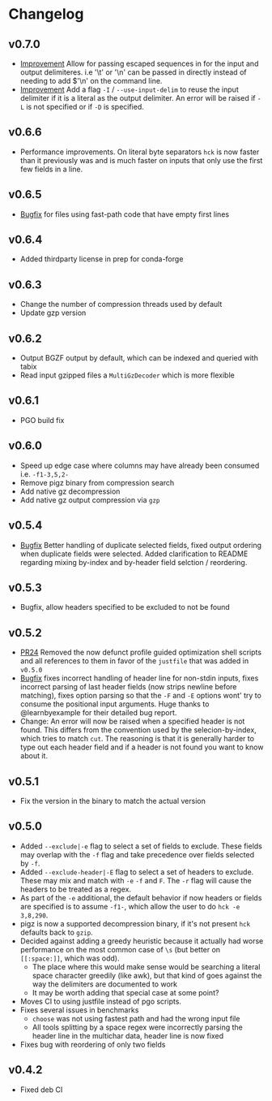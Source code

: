 # Changelog

## v0.7.0

- [Improvement](https://github.com/sstadick/hck/issues/46#issuecomment-974189408) Allow for passing escaped sequences in for the input and output delimiteres. i.e '\t' or '\n' can be passed in directly instead of needing to add $'\n' on the command line.
- [Improvement](https://github.com/sstadick/hck/issues/46#issuecomment-974189408) Add a flag `-I` / `--use-input-delim` to reuse the input delimiter if it is a literal as the output delimiter. An error will be raised if `-L` is not specified or if `-D` is specified.


## v0.6.6

- Performance improvements. On literal byte separators `hck` is now faster than it previously was and is much faster on inputs that only use the first few fields in a line.

## v0.6.5

- [Bugfix](https://github.com/sstadick/hck/issues/38) for files using fast-path code that have empty first lines

## v0.6.4

- Added thirdparty license in prep for conda-forge

## v0.6.3

- Change the number of compression threads used by default
- Update gzp version

## v0.6.2

- Output BGZF output by default, which can be indexed and queried with tabix
- Read input gzipped files a `MultiGzDecoder` which is more flexible

## v0.6.1

- PGO build fix

## v0.6.0

- Speed up edge case where columns may have already been consumed i.e. `-f1-3,5,2-`
- Remove pigz binary from compression search
- Add native gz decompression
- Add native gz output compression via `gzp`

## v0.5.4

- [Bugfix](https://github.com/sstadick/hck/issues/30) Better handling of duplicate selected fields, fixed output ordering when duplicate fields were selected. Added clarification to README regarding mixing by-index and by-header field selction / reordering.

## v0.5.3

- Bugfix, allow headers specified to be excluded to not be found

## v0.5.2

- [PR24](https://github.com/sstadick/hck/pull/24) Removed the now defunct profile guided optimization shell scripts and all references to them in favor of the `justfile` that was added in `v0.5.0`
- [Bugfix](https://github.com/sstadick/hck/issues/26) fixes incorrect handling of header line for non-stdin inputs, fixes incorrect parsing of last header fields (now strips newline before matching), fixes option parsing so that the `-F` and `-E` options wont' try to consume the positional input arguments. Huge thanks to @learnbyexample for their detailed bug report.
- Change: An error will now be raised when a specified header is not found. This differs from the convention used by the selecion-by-index, which tries to match `cut`. The reasoning is that it is generally harder to type out each header field and if a header is not found you want to know about it.

## v0.5.1

- Fix the version in the binary to match the actual version

## v0.5.0

- Added `--exclude|-e` flag to select a set of fields to exclude. These fields may overlap with the `-f` flag and take precedence over fields selected by `-f`.
- Added `--exclude-header|-E` flag to select a set of headers to exclude. These may mix and match with `-e` `-f` and `F`. The `-r` flag will cause the headers to be treated as a regex.
- As part of the `-e` additional, the default behavior if now headers or fields are specified is to assume `-f1-`, which allow the user to do `hck -e 3,8,290`.
- pigz is now a supported decompression binary, if it's not present `hck` defaults back to `gzip`.
- Decided against adding a greedy heuristic because it actually had worse performance on the most common case of `\s` (but better on `[[:space:]]`, which was odd).
  - The place where this would make sense would be searching a literal space character greedily (like awk), but that kind of goes against the way the delimiters are documented to work
  - It may be worth adding that special case at some point?
- Moves CI to using justfile instead of pgo scripts.
- Fixes several issues in benchmarks
  - `choose` was not using fastest path and had the wrong input file
  - All tools splitting by a space regex were incorrectly parsing the header line in the multichar data, header line is now fixed
- Fixes bug with reordering of only two fields

## v0.4.2

- Fixed deb CI
